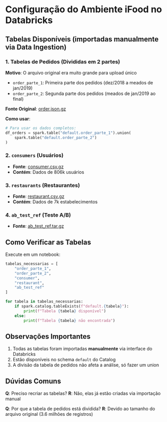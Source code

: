 # Configuração do Ambiente iFood no Databricks

## Tabelas Disponíveis (importadas manualmente via Data Ingestion)

### 1. Tabelas de Pedidos (Divididas em 2 partes)

**Motivo**: O arquivo original era muito grande para upload único

- `order_parte_1`: Primeira parte dos pedidos (dez/2018 a meados de jan/2019)
- `order_parte_2`: Segunda parte dos pedidos (meados de jan/2019 ao final)

**Fonte Original**: [order.json.gz](https://data-architect-test-source.s3-sa-east-1.amazonaws.com/order.json.gz)

**Como usar**:
```python
# Para usar os dados completos:
df_orders = spark.table("default.order_parte_1").union(
    spark.table("default.order_parte_2")
)
```

### 2. `consumers` (Usuários)
- **Fonte**: [consumer.csv.gz](https://data-architect-test-source.s3-sa-east-1.amazonaws.com/consumer.csv.gz)
- **Contém**: Dados de 806k usuários

### 3. `restaurants` (Restaurantes)
- **Fonte**: [restaurant.csv.gz](https://data-architect-test-source.s3-sa-east-1.amazonaws.com/restaurant.csv.gz)
- **Contém**: Dados de 7k estabelecimentos

### 4. `ab_test_ref` (Teste A/B)
- **Fonte**: [ab_test_ref.tar.gz](https://data-architect-test-source.s3-sa-east-1.amazonaws.com/ab_test_ref.tar.gz)

## Como Verificar as Tabelas

Execute em um notebook:
```python
tabelas_necessarias = [
    "order_parte_1",
    "order_parte_2", 
    "consumer",
    "restaurant",
    "ab_test_ref"
]

for tabela in tabelas_necessarias:
    if spark.catalog.tableExists(f"default.{tabela}"):
        print(f"Tabela {tabela} disponível")
    else:
        print(f"Tabela {tabela} não encontrada")
```

## Observações Importantes

1. Todas as tabelas foram importadas **manualmente** via interface do Databricks
2. Estão disponíveis no schema `default` do Catalog
3. A divisão da tabela de pedidos não afeta a análise, só fazer um union

## Dúvidas Comuns

**Q**: Preciso recriar as tabelas?
**R**: Não, elas já estão criadas via importação manual

**Q**: Por que a tabela de pedidos está dividida?
**R**: Devido ao tamanho do arquivo original (3.6 milhões de registros)
